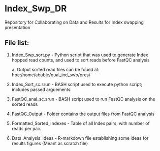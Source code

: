 # Index_Swp_DR
Repository for Collaborating on Data and Results for Index swapping presentation

## File list:

1. Index_Swp_sort.py - Python script that was used to generate Index hopped read counts, and used to sort reads before FastQC analysis
    
    a. Output sorted read files can be found at: hpc:/home/abubie/qual_ind_swp/pres/

2. Index_Sort_sc.srun - BASH script used to execute python script; includes passed arguements
3. FastQC_anal_sc.srun - BASH script used to run FastQC analysis on the sorted reads
4. FastQC_Output - Folder contains the output files from FastQC analysis 
5. Formatted_Sorted_Indexes - Table of all Index pairs, with number of reads per pair.

6. Data_Analysis_Ideas - R-markdown file establishing some ideas for results figures (Meant as scratch file)
